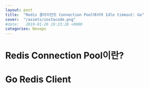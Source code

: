 ```yaml
---
layout: post
title:  "Redis 클라이언트 Connection Pool에서의 Idle timeout: Go"
cover:  "/assets/instacode.png"
#date:   2019-01-20 19:23:28 +0900
categories: Devops
---
```


# Redis Connection Pool이란?

# Go Redis Client